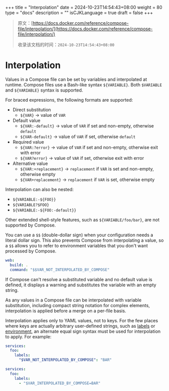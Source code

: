 +++
title = "Interpolation"
date = 2024-10-23T14:54:43+08:00
weight = 80
type = "docs"
description = ""
isCJKLanguage = true
draft = false
+++

> 原文：[https://docs.docker.com/reference/compose-file/interpolation/](https://docs.docker.com/reference/compose-file/interpolation/)
>
> 收录该文档的时间：`2024-10-23T14:54:43+08:00`

# Interpolation

Values in a Compose file can be set by variables and interpolated at runtime. Compose files use a Bash-like syntax `${VARIABLE}`. Both `$VARIABLE` and `${VARIABLE}` syntax is supported.

For braced expressions, the following formats are supported:

- Direct substitution
  - `${VAR}` -> value of `VAR`
- Default value
  - `${VAR:-default}` -> value of `VAR` if set and non-empty, otherwise `default`
  - `${VAR-default}` -> value of `VAR` if set, otherwise `default`
- Required value
  - `${VAR:?error}` -> value of `VAR` if set and non-empty, otherwise exit with error
  - `${VAR?error}` -> value of `VAR` if set, otherwise exit with error
- Alternative value
  - `${VAR:+replacement}` -> `replacement` if `VAR` is set and non-empty, otherwise empty
  - `${VAR+replacement}` -> `replacement` if `VAR` is set, otherwise empty

Interpolation can also be nested:

- `${VARIABLE:-${FOO}}`
- `${VARIABLE?$FOO}`
- `${VARIABLE:-${FOO:-default}}`

Other extended shell-style features, such as `${VARIABLE/foo/bar}`, are not supported by Compose.

You can use a `$$` (double-dollar sign) when your configuration needs a literal dollar sign. This also prevents Compose from interpolating a value, so a `$$` allows you to refer to environment variables that you don't want processed by Compose.



```yml
web:
  build: .
  command: "$$VAR_NOT_INTERPOLATED_BY_COMPOSE"
```

If Compose can't resolve a substituted variable and no default value is defined, it displays a warning and substitutes the variable with an empty string.

As any values in a Compose file can be interpolated with variable substitution, including compact string notation for complex elements, interpolation is applied before a merge on a per-file basis.

Interpolation applies only to YAML values, not to keys. For the few places where keys are actually arbitrary user-defined strings, such as [labels](https://docs.docker.com/reference/compose-file/services/#labels) or [environment](https://docs.docker.com/reference/compose-file/services/#environment), an alternate equal sign syntax must be used for interpolation to apply. For example:



```yml
services:
  foo:
    labels:
      "$VAR_NOT_INTERPOLATED_BY_COMPOSE": "BAR"
```



```yml
services:
  foo:
    labels:
      - "$VAR_INTERPOLATED_BY_COMPOSE=BAR"
```
